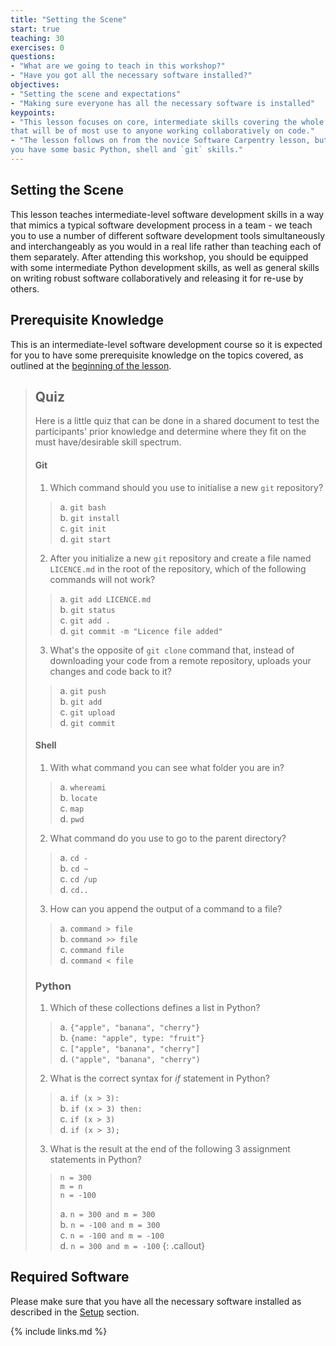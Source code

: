 ```yaml
---
title: "Setting the Scene"
start: true
teaching: 30
exercises: 0
questions:
- "What are we going to teach in this workshop?"
- "Have you got all the necessary software installed?"
objectives:
- "Setting the scene and expectations"
- "Making sure everyone has all the necessary software is installed"
keypoints:
- "This lesson focuses on core, intermediate skills covering the whole software development life-cycle 
that will be of most use to anyone working collaboratively on code."
- "The lesson follows on from the novice Software Carpentry lesson, but it not a prerequisite for attending as long as
you have some basic Python, shell and `git` skills."
---
```

## Setting the Scene
This lesson teaches intermediate-level software development skills in a way that mimics a typical software development 
process in a team - we teach you to use a number of different software development tools simultaneously and 
interchangeably as you would in a real life rather than teaching each of them separately. 
After attending this workshop, you should be equipped with some intermediate Python development 
skills, as well as general skills on writing robust software collaboratively and releasing it for re-use by 
others.
           
## Prerequisite Knowledge
This is an intermediate-level software development course so it is expected for you to have some prerequisite knowledge
on the topics covered, as outlined at the [beginning of the lesson](/index.html).

> ## Quiz 
> Here is a little quiz that can be done in a shared document to test the participants' prior knowledge and 
> determine where they fit on the must have/desirable skill spectrum.
>
> #### Git       
> 1. Which command should you use to initialise a new `git` repository?
>> a. `git bash`  
>> b. `git install`  
>> c. `git init`  
>> d. `git start`       
> 2. After you initialize a new `git` repository and create a file named `LICENCE.md` in the root of the repository, 
> which of the following commands will not work? 
>> a. `git add LICENCE.md`  
>> b. `git status`  
>> c. `git add .`  
>> d. `git commit -m "Licence file added"`  
> 3. What's the opposite of `git clone` command that, instead of downloading your code from a remote repository, 
> uploads your changes and code back to it?
>> a. `git push`  
>> b. `git add`  
>> c. `git upload`  
>> d. `git commit`  
>
> #### Shell  
>
> 1. With what command you can see what folder you are in?  
>> a. `whereami`  
>> b. `locate`  
>> c. `map`  
>> d. `pwd`  
> 2. What command do you use to go to the parent directory?  
>> a. `cd -`  
>> b. `cd ~`  
>> c. `cd /up`  
>> d. `cd..`  
> 3. How can you append the output of a command to a file?  
>> a. `command > file`  
>> b. `command >> file`  
>> c. `command file`  
>> d. `command < file` 
> 
> ### Python
>
> 1. Which of these collections defines a list in Python?
>> a. `{"apple", "banana", "cherry"}`  
>> b. `{name: "apple", type: "fruit"}`  
>> c. `["apple", "banana", "cherry"]`  
>> d. `("apple", "banana", "cherry")`   
> 2. What is the correct syntax for *if* statement in Python?
  >> a. `if (x > 3):`  
  >> b. `if (x > 3) then:`  
  >> c. `if (x > 3)`  
  >> d. `if (x > 3);`
> 3. What is the result at the end of the following 3 assignment statements in Python?   
>> `n = 300`  
>>    `m = n`  
>>   `n = -100 `  
>>   
>> a. `n = 300 and m = 300`  
>> b. `n = -100 and m = 300`   
>> c. `n = -100 and m = -100`   
>> d. `n = 300 and m = -100` 
{: .callout} 

## Required Software
Please make sure that you have all the necessary software installed as described in the [Setup](/setup.html) section.

{% include links.md %}
